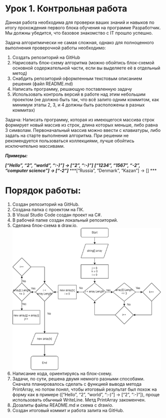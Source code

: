 # Урок 1. Контрольная работа
Данная работа необходима для проверки ваших знаний и навыков по итогу прохождения первого блока обучения на программе Разработчик. Мы должны убедится, что базовое знакомство с IT прошло успешно.

Задача алгоритмически не самая сложная, однако для полноценного выполнения проверочной работы необходимо:

1. Создать репозиторий на GitHub
2. Нарисовать блок-схему алгоритма (можно обойтись блок-схемой основной содержательной части, если вы выделяете её в отдельный метод)
3. Снабдить репозиторий оформленным текстовым описанием решения (файл README.md)
4. Написать программу, решающую поставленную задачу
5. Использовать контроль версий в работе над этим небольшим проектом (не должно быть так, что всё залито одним коммитом, как минимум этапы 2, 3, и 4 должны быть расположены в разных коммитах)

Задача: Написать программу, которая из имеющегося массива строк формирует новый массив из строк, длина которых меньше, либо равна 3 символам. Первоначальный массив можно ввести с клавиатуры, либо задать на старте выполнения алгоритма. При решении не рекомендуется пользоваться коллекциями, лучше обойтись исключительно массивами.

***Примеры:*** 

***[“Hello”, “2”, “world”, “:-)”] → [“2”, “:-)”]***
***[“1234”, “1567”, “-2”, “computer science”] → [“-2”]***
***[“Russia”, “Denmark”, “Kazan”] → [] ***

# Порядок работы:

1. Создан репозиторий на GitHub.
2. Создана папка с проектом на ПК.
3. В Visual Studio Code создан проект на C#.
4. В рабочей папке создан локальный репозиторий.
5. Сделана блок-схема в draw.io.
![](Control_test.png)
6. Написание кода, ориентируясь на блок-схему.
7. Задачи, по сути, решена двумя немного разными способами. Сначала планировалось сделать с функцией вывода метода PrintArray, но потом понял, чтобы итоговый результат был похож на форму как в примере ([“Hello”, “2”, “world”, “:-)”] → [“2”, “:-)”]), проще использовать обычный WriteLine. Метд PrintArray закоменчен.
8. Дозалиты файлы README.md и схема с drawio.
9. Создан итоговый коммит и работа залита на GitHub.